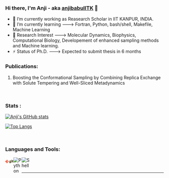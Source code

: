 ### Hi there, I'm  Anji - aka [anjibabuIITK](https://github.com/anjibabuIITK) 👋


- 🔭 I’m currently working as Reasearch Scholar in IIT KANPUR, INDIA.
- 🌱 I’m currently learning ---> Fortran, Python, bash/shell, Makefile, Machine Learning
- 💬 Research Interest      ---> Molecular Dynamics, Biophysics, Computational Biology, Developement of enhanced sampling methods and Machine learning.
- ⚡ Status of Ph.D.         ---> Expected to submit thesis in 6 months

### Publications:

1. Boosting the Conformational Sampling by Combining Replica Exchange with Solute Tempering and Well-Sliced Metadynamics
<br />

### Stats :
[![Anji's GitHub stats](https://github-readme-stats.vercel.app/api?username=anjibabuIITK&show_icons=true&theme=merko)](https://github.com/anjibabuIITK/github-readme-stats)

[![Top Langs](https://github-readme-stats.vercel.app/api/top-langs/?username=anjibabuIITK&hide=javascript,html,Roff,css,Cmake&layout=compact&theme=radical)](https://github.com/anjibabuIITK/github-readme-stats)

<br />

### Languages and Tools:
[<img align="left" alt="Git" width="26px" src="https://raw.githubusercontent.com/github/explore/80688e429a7d4ef2fca1e82350fe8e3517d3494d/topics/git/git.png" />](webdevplaylist)
[<img align="left" alt="Python" width="26px" src="https://upload.wikimedia.org/wikipedia/commons/c/c3/Python-logo-notext.svg"/>](webdevplaylist)
[<img align="left" alt="Shell" width="26px" src="https://bashlogo.com/img/logo/png/monochrome_dark.png"/>](webdevplaylist)



<br />
<br />

----
